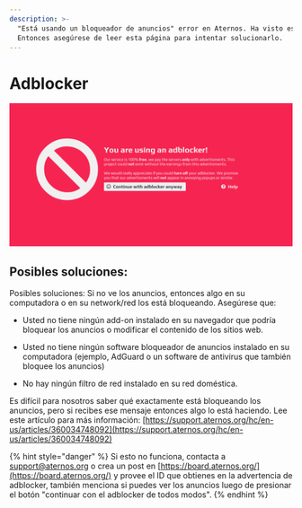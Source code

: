 ```yaml
---
description: >-
  "Está usando un bloqueador de anuncios" error en Aternos. Ha visto este error?
  Entonces asegúrese de leer esta página para intentar solucionarlo.
---
```


# Adblocker

![](../.gitbook/assets/image.png)

## Posibles soluciones:

 Posibles soluciones: Si no ve los anuncios, entonces algo en su computadora o en su network/red los está bloqueando. Asegúrese que:

- Usted no tiene ningún add-on instalado en su navegador que podría bloquear los anuncios o modificar el contenido de los sitios web.

- Usted no tiene ningún software bloqueador de anuncios instalado en su computadora \(ejemplo, AdGuard o un software de antivirus que también bloquee los anuncios\)

-  No hay ningún filtro de red instalado en su red doméstica.

Es difícil para nosotros saber qué exactamente está bloqueando los anuncios, pero si recibes ese mensaje entonces algo lo está haciendo. Lee este artículo para más información: [https://support.aternos.org/hc/en-us/articles/360034748092](https://support.aternos.org/hc/en-us/articles/360034748092)



{% hint style="danger" %}
Si esto no funciona, contacta a support@aternos.org o crea un post en [https://board.aternos.org/](https://board.aternos.org/) y provee el ID que obtienes en la advertencia de adblocker, también menciona si puedes ver los anuncios luego de presionar el botón "continuar con el adblocker de todos modos".
{% endhint %}

